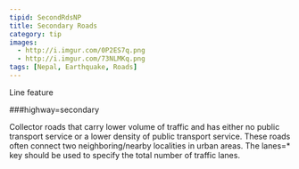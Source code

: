```yaml
---
tipid: SecondRdsNP
title: Secondary Roads
category: tip
images:
  - http://i.imgur.com/0P2ES7q.png
  - http://i.imgur.com/73NLMKq.png
tags: [Nepal, Earthquake, Roads]
---
```

Line feature

###highway=secondary

Collector roads that carry lower volume of traffic and has either no public transport service or a lower density of public transport service. These roads often connect two neighboring/nearby localities in urban areas. The lanes=* key should be used to specify the total number of traffic lanes.

